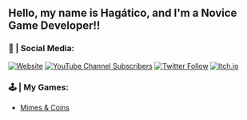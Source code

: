 ## Hello, my name is Hagático, and I'm a Novice Game Developer!!

### 👥 | Social Media:

[![Website](https://img.shields.io/website?down_message=OFF&label=Website&style=for-the-badge&up_message=ON&url=https%3A%2F%2Fsites.google.com%2Fview%2Fhagaticogames%2Fhome)]( https://sites.google.com/view/hagaticogames/home)
[![YouTube Channel Subscribers](https://img.shields.io/youtube/channel/subscribers/UCEUakD9m9T_xQlpfjNaZkWg?label=Youtube&logo=Youtube&logoColor=red&style=for-the-badge)](https://www.youtube.com/channel/UCEUakD9m9T_xQlpfjNaZkWg?sub_confirmation=1)
[![Twitter Follow](https://img.shields.io/twitter/follow/Hagatico?color=1DA1F2&logo=Twitter&style=for-the-badge)](https://twitter.com/intent/follow?original_referer=https%3A%2F%2Fgithub.com%2FcodeSTACKr&screen_name=Hagatico)
[![Itch.io](https://img.shields.io/badge/Itch.io-%F0%9F%8E%AE-fb5b5b?style=for-the-badge)](https://hagatico.itch.io/)

### 🕹️ | My Games:

- [Mimes & Coins](https://hagatico.itch.io/mimes-and-coins)

